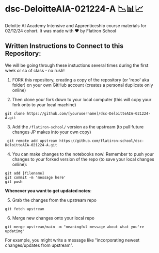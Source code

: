 # dsc-DeloitteAIA-021224-A 📉📊📈
Deloitte AI Academy Intensive and Apprenticeship course materials for 02/12/24 cohort. It was made with ❤️ by Flatiron School


## Written Instructions to Connect to this Repository:
We will be going through these instuctions several times during the first week or so of class - no rush!

1. FORK this repository, creating a copy of the repository (or 'repo' aka folder) on your own GitHub account (creates a personal duplicate only online)

2. Then clone your fork down to your local computer (this will copy your fork onto to your local machine)

```
git clone https://github.com/[yourusername]/dsc-DeloitteAIA-021224-A.git
```

3. Add the ```/flatiron-school/``` version as the upstream (to pull future changes JP makes into your own copy)  
```
 git remote add upstream https://github.com/flatiron-school/dsc-DeloitteAIA-021224-A.git
```

4. You can make changes to the notebooks now! Remember to push your changes to your forked version of the repo (to save your local changes online):
```
git add [filename]
git commit -m 'message here'
git push
```
**Whenever you want to get updated notes:**
  
5. Grab the changes from the upstream repo
 ```
git fetch upstream
```  
6. Merge new changes onto your local repo
```
git merge upstream/main -m "meaningful message about what you're updating"
```

For example, you might write a message like "incorporating newest changes/updates from upstream".

